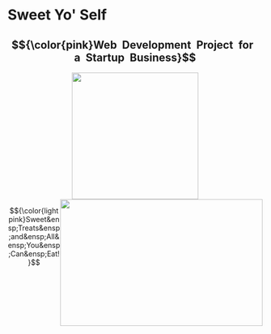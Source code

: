 # Sweet Yo' Self
<h2 align="center">
$${\color{pink}Web&ensp;Development&ensp;Project&ensp;for&ensp;a&ensp;Startup&ensp;Business}$$
</h2>
<p align="center">
<a href="https://sweetyoself.com">
  <img src="https://github.com/Giavonator/Sweet-Yo-Self/assets/68939873/8a9b326b-7448-4573-89c7-e2d4dcbdc752" width="250" height="250">
</a>


<a style="position:relative; float:right;" href="https://sweetyoself.com">
  <img src="https://github.com/Giavonator/Sweet-Yo-Self/assets/68939873/eda90db1-a1a0-4376-8127-a6e40fd587ce" width="400" height="250">
</a>

$${\color{lightpink}Sweet&ensp;Treats&ensp;and&ensp;All&ensp;You&ensp;Can&ensp;Eat!}$$

</p>
  


